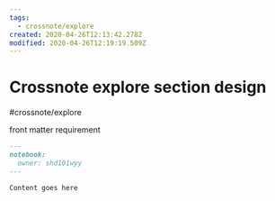 ```yaml
---
tags:
  - crossnote/explore
created: 2020-04-26T12:13:42.278Z
modified: 2020-04-26T12:19:19.509Z
---
```


# Crossnote explore section design

#crossnote/explore

front matter requirement

```markdown
---
notebook:
  owner: shd101wyy
---

Content goes here
```
